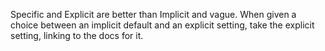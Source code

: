 Specific and Explicit are better than Implicit and vague. When given a choice between an implicit default and an explicit setting, take the explicit setting, linking to the docs for it.